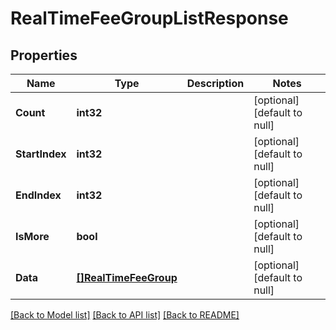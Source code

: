 # RealTimeFeeGroupListResponse

## Properties
Name | Type | Description | Notes
------------ | ------------- | ------------- | -------------
**Count** | **int32** |  | [optional] [default to null]
**StartIndex** | **int32** |  | [optional] [default to null]
**EndIndex** | **int32** |  | [optional] [default to null]
**IsMore** | **bool** |  | [optional] [default to null]
**Data** | [**[]RealTimeFeeGroup**](real_time_fee_group.md) |  | [optional] [default to null]

[[Back to Model list]](../README.md#documentation-for-models) [[Back to API list]](../README.md#documentation-for-api-endpoints) [[Back to README]](../README.md)


